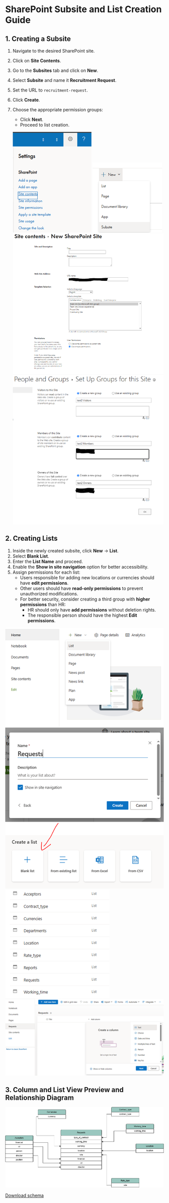 # SharePoint Subsite and List Creation Guide

## 1. Creating a Subsite

1. Navigate to the desired SharePoint site.
2. Click on **Site Contents**.
3. Go to the **Subsites** tab and click on **New**.
4. Select **Subsite** and name it **Recruitment Request**.
5. Set the URL to `recruitment-request`.
6. Click **Create**.
7. Choose the appropriate permission groups:
   - Click **Next**.
   - Proceed to list creation.

   ![go to settings - site contents](settings.png)
   ![new subsite](new_subsite.png)
   ![new subsite - name,link](subsite.png)
   ![adding groups](subsite_groups.png)

## 2. Creating Lists

1. Inside the newly created subsite, click **New** → **List**.
2. Select **Blank List**.
3. Enter the **List Name** and proceed.
4. Enable the **Show in site navigation** option for better accessibility.
5. Assign permissions for each list:
   - Users responsible for adding new locations or currencies should have **edit permissions**.
   - Other users should have **read-only permissions** to prevent unauthorized modifications.
   - For better security, consider creating a third group with **higher permissions** than HR:
     - HR should only have **add permissions** without deletion rights.
     - The responsible person should have the highest **Edit permissions**.

![create new list](create_new_list.png)
![list name](type_list_name.png)
![select blank list](blank_list.png)
![all lists](lists.png)
![create columns](create_column.png)

## 3. Column and List View Preview and Relationship Diagram

![lookup relation](lookup_relationship.png)

[Download schema](../../../sharepoint/sharepoint_schema_overview.xlsx)

